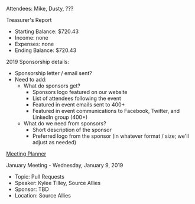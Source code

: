 Attendees: Mike, Dusty, ???

Treasurer's Report
- Starting Balance: $720.43
- Income: none
- Expenses: none
- Ending Balance: $720.43

2019 Sponsorship details:
- Sponsorship letter / email sent?
- Need to add:
  - What do sponsors get?
    - Sponsors logo featured on our website
    - List of attendees following the event
    - Featured in event emails sent to 400+
    - Featured in event communications to Facebook, Twitter, and LinkedIn group (400+)
  - What do we need from sponsors?
    - Short description of the sponsor
    - Preferred logo from the sponsor (in whatever format / size; we'll adjust as needed)

[Meeting Planner](https://docs.google.com/spreadsheets/d/1qY6O5bR5MWBwRZ-iIOG0dUWdoj8bld_chOMgfkDfrik/edit?usp=sharing)

January Meeting - Wednesday, January 9, 2019
- Topic: Pull Requests
- Speaker: Kylee Tilley, Source Allies
- Sponsor: TBD
- Location: Source Allies
